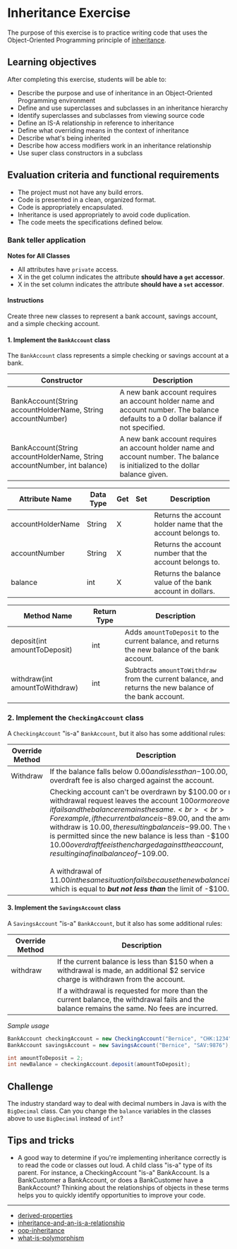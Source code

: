 # Inheritance Exercise

The purpose of this exercise is to practice writing code that uses the Object-Oriented Programming principle of [inheritance](https://book.techelevator.com/v2_2/content/inheritance-ool.html).

## Learning objectives

After completing this exercise, students will be able to:

* Describe the purpose and use of inheritance in an Object-Oriented Programming environment
* Define and use superclasses and subclasses in an inheritance hierarchy
* Identify superclasses and subclasses from viewing source code
* Define an IS-A relationship in reference to inheritance
* Define what overriding means in the context of inheritance
* Describe what's being inherited
* Describe how access modifiers work in an inheritance relationship
* Use super class constructors in a subclass

## Evaluation criteria and functional requirements

* The project must not have any build errors.
* Code is presented in a clean, organized format.
* Code is appropriately encapsulated.
* Inheritance is used appropriately to avoid code duplication.
* The code meets the specifications defined below.

### Bank teller application

**Notes for All Classes**
- All attributes have `private` access.
- X in the get column indicates the attribute **should have a `get` accessor**.
- X in the set column indicates the attribute **should have a `set` accessor**.

#### Instructions

Create three new classes to represent a bank account, savings account, and a simple checking account.

#### 1. Implement the `BankAccount` class

The `BankAccount` class represents a simple checking or savings account at a bank.


| Constructor                                                              | Description                                                                                                                         |
| ------------------------------------------------------------------------ | ----------------------------------------------------------------------------------------------------------------------------------- |
| BankAccount(String accountHolderName, String accountNumber)              | A new bank account requires an account holder name and account number. The balance defaults to a 0 dollar balance if not specified. |
| BankAccount(String accountHolderName, String accountNumber, int balance) | A new bank account requires an account holder name and account number. The balance is initialized to the dollar balance given.      |

| Attribute Name    | Data Type | Get | Set     | Description                                                  |
| ----------------- | --------- | --- | ------- | ------------------------------------------------------------ |
| accountHolderName | String    | X   |         | Returns the account holder name that the account belongs to. |
| accountNumber     | String    | X   |         | Returns the account number that the account belongs to.      |
| balance           | int       | X   |  | Returns the balance value of the bank account in dollars.    |

| Method Name                    | Return Type | Description                                                                                             |
| ------------------------------ | ----------- | ------------------------------------------------------------------------------------------------------- |
| deposit(int amountToDeposit)   | int         | Adds `amountToDeposit` to the current balance, and returns the new balance of the bank account.         |
| withdraw(int amountToWithdraw) | int         | Subtracts `amountToWithdraw` from the current balance, and returns the new balance of the bank account. |

### 2. Implement the `CheckingAccount` class

A `CheckingAccount` "is-a" `BankAccount`, but it also has some additional rules:

| Override Method | Description                                                                                                                                                          |
| --------------- | -------------------------------------------------------------------------------------------------------------------------------------------------------------------- |
| Withdraw        | If the balance falls below $0.00 and is less than -$100.00, a $10.00 overdraft fee is also charged against the account.                                                                            |
|        | Checking account can't be overdrawn by $100.00 or more. If a withdrawal request leaves the account $100 or more overdrawn, it fails and the balance remains the same.<br><br> For example, if the current balance is -$89.00, and the amount to withdraw is $10.00, the resulting balance is -$99.00. The withdraw is permitted since the new balance is less than -$100.00. The $10.00 overdraft fee is then charged against the account, resulting in a final balance of -$109.00.<br><br>A withdrawal of $11.00 in the same situation fails because the new balance is -$100.00 which is equal to ***but not less than*** the limit of -$100.00. |

#### 3. Implement the `SavingsAccount` class

A `SavingsAccount` "is-a" `BankAccount`, but it also has some additional rules:

| Override Method | Description                                                                                                                              |
| --------------- | ---------------------------------------------------------------------------------------------------------------------------------------- |
| withdraw        | If the current balance is less than $150 when a withdrawal is made, an additional $2 service charge is withdrawn from the account.       |
|         | If a withdrawal is requested for more than the current balance, the withdrawal fails and the balance remains the same. No fees are incurred. |


_Sample usage_
``` java
BankAccount checkingAccount = new CheckingAccount("Bernice", "CHK:1234");
BankAccount savingsAccount = new SavingsAccount("Bernice", "SAV:9876");

int amountToDeposit = 2;
int newBalance = checkingAccount.deposit(amountToDeposit);
```

## Challenge

The industry standard way to deal with decimal numbers in Java is with the `BigDecimal` class. Can you change the `balance` variables in the classes above to use `BigDecimal` instead of `int`?

## Tips and tricks

* A good way to determine if you're implementing inheritance correctly is to read the code or classes out loud. A child class "is-a" type of its parent. For instance, a CheckingAccount "is-a" BankAccount. Is a BankCustomer a BankAccount, or does a BankCustomer have a BankAccount? Thinking about the relationships of objects in these terms helps you to quickly identify opportunities to improve your code.

---

* [derived-properties](https://www.uml-diagrams.org/derived-property.html)
* [inheritance-and-an-is-a-relationship](https://www.w3resource.com/java-tutorial/inheritance-composition-relationship.php)
* [oop-inheritance](https://book.techelevator.com/v2_2/content/inheritance-ool.html)
* [what-is-polymorphism](https://book.techelevator.com/v2_2/content/polymorphism-ool.html)
